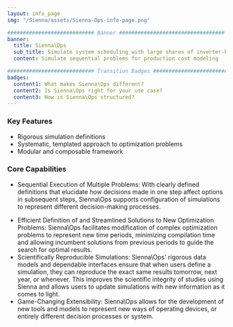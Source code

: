 ```yaml
---
layout: info_page
img: "/Sienna/assets/Sienna-Ops-info-page.png"

############################ Banner ##################################
banner:
  title: Sienna\Ops
  sub_title: Simulate system scheduling with large shares of inverter-based resources
  content: Simulate sequential problems for production cost modeling

############################ Transition Badges ##################################
badges:
  content1: What makes Sienna\Ops different?
  content2: Is Sienna\Ops right for your use case?
  content3: How is Sienna\Ops structured? 
---
```


### Key Features

- Rigorous simulation definitions
- Systematic, templated approach to optimization problems
- Modular and composable framework

### Core Capabilities

* Sequential Execution of Multiple Problems: With clearly defined definitions that elucidate how decisions made in one step affect options in subsequent steps, Sienna\Ops supports configuration of simulations to represent different decision-making processes.
- Efficient Definition of and Streamlined Solutions to New Optimization Problems: Sienna\Ops facilitates modification of complex optimization problems to represent new time periods, minimizing compilation time and allowing incumbent solutions from previous periods to guide the search for optimal results.
- Scientifically Reproducible Simulations: Sienna\Ops' rigorous data models and dependable interfaces ensure that when users define a simulation, they can reproduce the exact same results tomorrow, next year, or whenever. This improves the scientific integrity of studies using Sienna and allows users to update simulations with new information as it comes to light.
- Game-Changing Extensibility: Sienna\Ops allows for the development of new tools and models to represent new ways of operating devices, or entirely different decision processes or system.